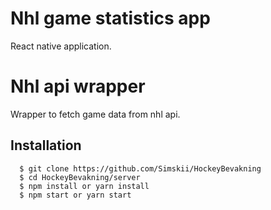# Nhl game statistics app
React native application.

# Nhl api wrapper
Wrapper to fetch game data from nhl api.

## Installation
```
  $ git clone https://github.com/Simskii/HockeyBevakning
  $ cd HockeyBevakning/server
  $ npm install or yarn install
  $ npm start or yarn start
```
